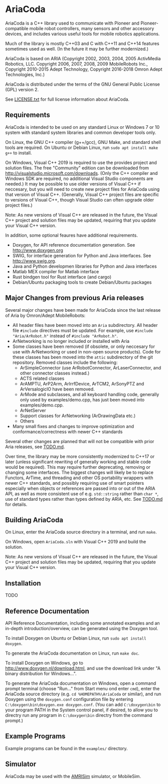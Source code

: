 AriaCoda
=========

AriaCoda is a C++ library used to communicate with Pioneer and
Pioneer-compatible mobile robot controllers, many sensors and other accessory
devices, and includes various useful tools for mobile robotics applications.

Much of the library is mostly C++03 and C with C++11 and C++14 features
sometimes used as well.  (In the future
it may be further modernized.)

AriaCoda is based on ARIA (Copyright 2002, 2003, 2004, 2005 ActivMedia Robotics, LLC.
Copyright 2006, 2007, 2008, 2009 MobileRobots Inc., Copyright 2010-2015 Adept Technology,
Copyright 2016-2018 Omron Adept Technologies, Inc.)

AriaCoda is distributed under the terms of the GNU General Public License
(GPL) version 2.

See [LICENSE.txt](LICENSE.txt) for full license information about AriaCoda.


Requirements
------------

AriaCoda is intended to be used on any standard Linux or Windows 7 or 10 
system with standard system libraries and common developer tools only.  

On Linux, the GNU C++ compiler (g++/gcc), GNU Make, and standard shell
tools are required.  On Ubuntu or Debian Linux, run 
`sudo apt install make g++` to install. 

On Windows, Visual C++ 2019 is required to use the provides project and
solution files.  The free "Community" edition can be downloaded
from <http://visualstudio.microsoft.com/downloads>.  (Only the C++ compiler
and Windows SDK are required, no additional Visual Studio components
are needed.)   It may be possible to use older versions of Visual C++ 
if neccesary, but you will need to create new project files for AriaCoda
using that version of Visual C++.  (Generally, Visual C++ project files
are specific to versions of Visual C++, though Visual Studio can often 
upgrade older project files.)

Note: As new versions of Visual C++ are released in the future, 
the Visual C++ project and solution files may be updated, requiring that 
you update your Visual C++ version.

In addition, some optional feaures have additional requirements. 
* Doxygen, for API reference documentation generation. See  <http://www.doxygen.org>
* SWIG, for interface generation for Python and Java interfaces. See <http://www.swig.org>.
* Java and Python developmen libraries for Python and Java interfaces
* Matlab MEX compiler for Matlab interface
* Rust bindgen tool for Rust interface (and cargo)
* Debian/Ubuntu packaging tools to create Debian/Ubuntu packages

Major Changes from previous Aria releases
-----------------------------------------

Several major changes have been made for AriaCoda since the last release of Aria
by Omron/Adept MobileRobots:

* All header files have been moved into an `Aria` subdirectory. All header file `#include` directives must be updated. For example, use `#include "Aria/ArRobot.h"` instead of `#include "ArRobot.h"`.
* ArNetworking is no longer included or installed with Aria
* Some classes have been removed (if obsolete, or only neccesary for use with ArNetworking or used in non-open source products).  Code for these classes has been moved into the `attic` subdirectory of the git repository.  Removed classes include the following:
  * ArSimpleConnector (use ArRobotConnector, ArLaserConnector, and other connector classes instead.)
  * ACTS related classes
  * ArAMPTU, ArP2Arm, ArIrrfDevice, ArTCM2, ArSonyPTZ and ArVersalogicIO have been removed.
  * ArMode and subclasses, and all keyboard handling code, generally only used by examples/demo.cpp, has just been moved into examples/demo.cpp.
  * ArNetServer
  * Support classes for ArNetworking (ArDrawingData etc.)
  * Others
* Many small fixes and changes to improve optimization and conformance/correctness with newer C++ standards

Several other changes are planned that will not be compatible with prior Aria
releases, see [TODO.md](TODO.md).

Over time, the library may be more consistently modernized to C++17 or later
(unless significant rewriting of generally working and stable code would be
required).  This may require further deprecating, removing or changing some 
interfaces. The biggest changes will likely be to replace Functors, ArTime, and 
threading and other OS portability wrappers with newer C++ standards, and possibly 
requiring use of smart pointers especially when objects or references are passed
into or out of the ARIA API, as well as more consistent use of e.g. `std::string`
rather than `char *`, use of standard types rather than types defined by ARIA,
etc.  See [TODO.md](TODO.md) for details.


Building AriaCoda
-----------------

On Linux, enter the AriaCoda source directory in a terminal,
and run `make`.   

On Windows, open `AriaCoda.sln` with Visual C++ 2019 and build the
solution.  

Note: As new versions of Visual C++ are released in the future, 
the Visual C++ project and solution files may be updated, requiring that 
you update your Visual C++ version.


Installation
------------

TODO


Reference Documentation
-----------------------

API Reference Documentation, including some annotated examples and 
an in-depth introduction/overview, can be generated using the Doxygen
tool.

To install Doxygen on Ubuntu or Debian Linux, run `sudo apt install doxygen`.

To generate the AriaCoda documentation on Linux, run `make doc`.

To install Doxygen on Windows, go to <http://www.doxygen.nl/download.html>, and 
use the download link under "A binary distribution for Windows...".

To generate the AriaCoda documentation on Windows, open a command prompt
terminal (choose "Run..." from Start menu ond enter `cmd`), enter the 
AriaCoda source directory (e.g. `cd %HOMEPATH%\AriaCoda` or similar), and run 
Doxygen using the `doxygen.conf` configuration file by entering
`C:\doxygen\bin\doxygen.exe doxygen.conf`.  (You can add `C:\doxygen\bin`
to your program PATH in the System control panel, if desired, to allow
you to directry run any program in `C:\doxygen\bin` directry from the command
prompt.)  


Example Programs
----------------

Example programs can be found in the `examples/` directory.

Simulator 
---------

AriaCoda may be used with the [AMRISim](http://github.com/reedhedges/AMRISim) simulator, or MobileSim.

